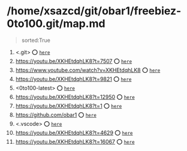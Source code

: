 
# /home/xsazcd/git/obar1/freebiez-0to100.git/map.md
> sorted:True
1. <.git> :o: [`here`](./.git/readme.md)
1. <https://youtu.be/XKHEtdqhLK8?t=7507> :o: [`here`](./https:§§youtu.be§XKHEtdqhLK8?t=7507/readme.md)
1. <https://www.youtube.com/watch?v=XKHEtdqhLK8> :o: [`here`](./https:§§www.youtube.com§watch?v=XKHEtdqhLK8/readme.md)
1. <https://youtu.be/XKHEtdqhLK8?t=9821> :o: [`here`](./https:§§youtu.be§XKHEtdqhLK8?t=9821/readme.md)
1. <0to100-latest> :o: [`here`](./0to100-latest/readme.md)
1. <https://youtu.be/XKHEtdqhLK8?t=12950> :o: [`here`](./https:§§youtu.be§XKHEtdqhLK8?t=12950/readme.md)
1. <https://youtu.be/XKHEtdqhLK8?t=1> :o: [`here`](./https:§§youtu.be§XKHEtdqhLK8?t=1/readme.md)
1. <https://github.com/obar1> :o: [`here`](./https:§§github.com§obar1/readme.md)
1. <.vscode> :o: [`here`](./.vscode/readme.md)
1. <https://youtu.be/XKHEtdqhLK8?t=4629> :o: [`here`](./https:§§youtu.be§XKHEtdqhLK8?t=4629/readme.md)
1. <https://youtu.be/XKHEtdqhLK8?t=16067> :o: [`here`](./https:§§youtu.be§XKHEtdqhLK8?t=16067/readme.md)
        